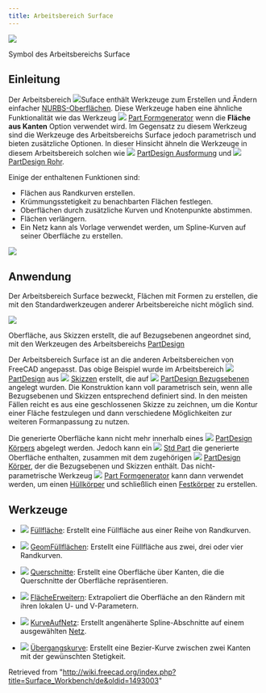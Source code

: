```yaml
---
title: Arbeitsbereich Surface
---
```


![](/src/assets/images/Workbench_Surface.svg)

Symbol des Arbeitsbereichs Surface

## Einleitung

Der Arbeitsbereich ![](/src/assets/images/Workbench_Surface.svg)Suface enthält Werkzeuge zum Erstellen und Ändern einfacher [NURBS-Oberflächen](https://en.wikipedia.org/wiki/Non-uniform_rational_B-spline).
Diese Werkzeuge haben eine ähnliche Funktionalität wie das Werkzeug ![](/src/assets/images/Part_Builder.svg) [Part Formgenerator](/Part_Builder/de "Part Builder/de") wenn die **Fläche aus Kanten** Option verwendet wird. Im Gegensatz zu diesem Werkzeug sind die Werkzeuge des Arbeitsbereichs Surface jedoch parametrisch und bieten zusätzliche Optionen. In dieser Hinsicht ähneln die Werkzeuge in diesem Arbeitsbereich solchen wie ![](/src/assets/images/PartDesign_AdditiveLoft.svg) [PartDesign Ausformung](/PartDesign_AdditiveLoft/de "PartDesign AdditiveLoft/de") und ![](/src/assets/images/PartDesign_AdditivePipe.svg) [PartDesign Rohr](/PartDesign_AdditivePipe/de "PartDesign AdditivePipe/de").

Einige der enthaltenen Funktionen sind:

- Flächen aus Randkurven erstellen.
- Krümmungsstetigkeit zu benachbarten Flächen festlegen.
- Oberflächen durch zusätzliche Kurven und Knotenpunkte abstimmen.
- Flächen verlängern.
- Ein Netz kann als Vorlage verwendet werden, um Spline-Kurven auf seiner Oberfläche zu erstellen.

![](/src/assets/images/Surface_example.png)

## Anwendung

Der Arbeitsbereich Surface bezweckt, Flächen mit Formen zu erstellen, die mit den Standardwerkzeugen anderer Arbeitsbereiche nicht möglich sind.

![](/src/assets/images/Toy_Duck.png)

Oberfläche, aus Skizzen erstellt, die auf Bezugsebenen angeordnet sind, mit den Werkzeugen des Arbeitsbereichs [PartDesign](/PartDesign_Workbench/de "PartDesign Workbench/de")

Der Arbeitsbereich Surface ist an die anderen Arbeitsbereichen von FreeCAD angepasst. Das obige Beispiel wurde im Arbeitsbereich ![](/src/assets/images/Workbench_PartDesign.svg) [PartDesign](/PartDesign_Workbench/de "PartDesign Workbench/de") aus ![](/src/assets/images/Sketcher_NewSketch.svg) [Skizzen](/Sketch/de "Sketch/de") erstellt, die auf ![](/src/assets/images/PartDesign_Plane.svg) [PartDesign Bezugsebenen](/PartDesign_Plane/de "PartDesign Plane/de") angelegt wurden. Die Konstruktion kann voll parametrisch sein, wenn alle Bezugsebenen und Skizzen entsprechend definiert sind. In den meisten Fällen reicht es aus eine geschlossenen Skizze zu zeichnen, um die Kontur einer Fläche festzulegen und dann verschiedene Möglichkeiten zur weiteren Formanpassung zu nutzen.

Die generierte Oberfläche kann nicht mehr innerhalb eines ![](/src/assets/images/PartDesign_Body.svg) [PartDesign Körpers](/PartDesign_Body/de "PartDesign Body/de") abgelegt werden. Jedoch kann ein ![](/src/assets/images/Std_Part.svg) [Std Part](/Std_Part/de "Std Part/de") die generierte Oberfläche enthalten, zusammen mit dem zugehörigen ![](/src/assets/images/PartDesign_Body.svg) [PartDesign Körper](/PartDesign_Body/de "PartDesign Body/de"), der die Bezugsebenen und Skizzen enthält. Das nicht-parametrische Werkzeug ![](/src/assets/images/Part_Builder.svg) [Part Formgenerator](/Part_Builder/de "Part Builder/de") kann dann verwendet werden, um einen [Hüllkörper](/Glossary/de#Shell "Glossary/de") und schließlich einen [Festkörper](/Glossary/de#Solid "Glossary/de") zu erstellen.

## Werkzeuge

- ![](/src/assets/images/Surface_Filling.svg) [Füllfläche](/Surface_Filling/de "Surface Filling/de"): Erstellt eine Füllfläche aus einer Reihe von Randkurven.

- ![](/src/assets/images/Surface_GeomFillSurface.svg) [GeomFüllflächen](/Surface_GeomFillSurface/de "Surface GeomFillSurface/de"): Erstellt eine Füllfläche aus zwei, drei oder vier Randkurven.

- ![](/src/assets/images/Surface_Sections.svg) [Querschnitte](/Surface_Sections/de "Surface Sections/de"): Erstellt eine Oberfläche über Kanten, die die Querschnitte der Oberfläche repräsentieren.

- ![](/src/assets/images/Surface_ExtendFace.svg) [FlächeErweitern](/Surface_ExtendFace/de "Surface ExtendFace/de"): Extrapoliert die Oberfläche an den Rändern mit ihren lokalen U- und V-Parametern.

- ![](/src/assets/images/Surface_CurveOnMesh.svg) [KurveAufNetz](/Surface_CurveOnMesh/de "Surface CurveOnMesh/de"): Erstellt angenäherte Spline-Abschnitte auf einem ausgewählten [Netz](/Mesh_Workbench/de "Mesh Workbench/de").

- ![](/src/assets/images/Surface_BlendCurve.svg) [Übergangskurve](/Surface_BlendCurve/de "Surface BlendCurve/de"): Erstellt eine Bezier-Kurve zwischen zwei Kanten mit der gewünschten Stetigkeit.

Retrieved from "<http://wiki.freecad.org/index.php?title=Surface_Workbench/de&oldid=1493003>"
